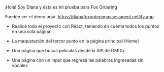 ¡Hola! Soy Diana y ésta es mi prueba para Fox Ordering

Pueden ver el demo aquí: https://dianafoxorderingassessment.netlify.app

- Realicé todo el proyecto con React, teniendo en cuenta todos los puntos en una sola página

- La maquetación del tercer punto en la página principal (Home)
- Una página que busca películas desde la API de OMDb
- Una página con un input que regresa las palabras ingresadas sin vocales